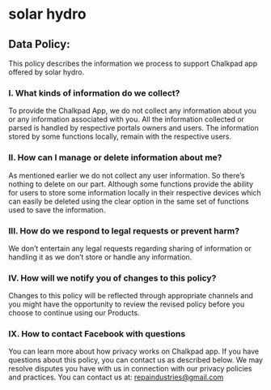# solar hydro

## Data Policy:

This policy describes the information we process to support Chalkpad app offered by solar hydro.

### I. What kinds of information do we collect?

To provide the Chalkpad App, we do not collect any information about you or any information associated with you. All the information collected or parsed is handled by respective portals owners and users. 
The information stored by some functions locally, remain with the respective users.

### II. How can I manage or delete information about me?
As mentioned earlier we do not collect any user information. So there’s nothing  to delete on our part.
Although some functions provide the ability for users to store some information locally in their respective devices which can easily be deleted using the clear option in the same set of functions used to save the information.

### III. How do we respond to legal requests or prevent harm?
We don’t entertain any legal requests regarding sharing of information or handling it as we don’t store or handle any information.

### IV. How will we notify you of changes to this policy?
Changes to this policy will be reflected through appropriate channels and you might have the opportunity to review the revised policy before you choose to continue using our Products.

### IX. How to contact Facebook with questions
You can learn more about how privacy works on Chalkpad app. If you have questions about this policy, you can contact us as described below. We may resolve disputes you have with us in connection with our privacy policies and practices. 
You can contact us at: repaindustries@gmail.com
